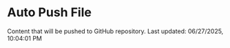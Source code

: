 # Auto Push File

Content that will be pushed to GitHub repository.
Last updated: 06/27/2025, 10:04:01 PM